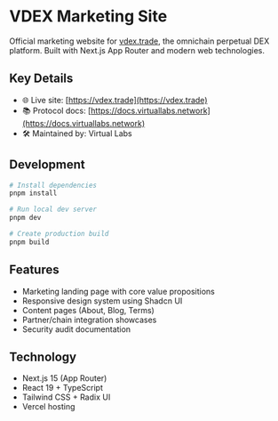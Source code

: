 # VDEX Marketing Site

Official marketing website for [vdex.trade](https://vdex.trade), the omnichain perpetual DEX platform. Built with Next.js App Router and modern web technologies.

## Key Details

- 🌐 Live site: [https://vdex.trade](https://vdex.trade)
- 📚 Protocol docs: [https://docs.virtuallabs.network](https://docs.virtuallabs.network)
- 🛠 Maintained by: Virtual Labs

## Development

```bash
# Install dependencies
pnpm install

# Run local dev server
pnpm dev

# Create production build
pnpm build
```

## Features

- Marketing landing page with core value propositions
- Responsive design system using Shadcn UI
- Content pages (About, Blog, Terms)
- Partner/chain integration showcases
- Security audit documentation

## Technology

- Next.js 15 (App Router)
- React 19 + TypeScript
- Tailwind CSS + Radix UI
- Vercel hosting
